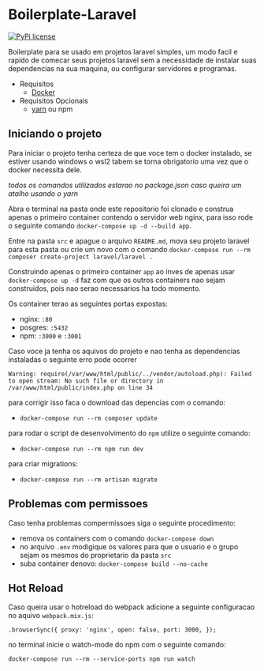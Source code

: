 # Boilerplate-Laravel

[![PyPi license](https://badgen.net/pypi/license/pip/)](https://pypi.com/project/pip/)

Boilerplate para se usado em projetos laravel simples, um modo facil e rapido de comecar seus projetos laravel sem a necessidade de instalar suas dependencias na sua maquina, ou configurar servidores e programas.

- Requisitos
  - [Docker](https://www.docker.com/products/docker-desktop)
- Requisitos Opcionais
  - [yarn](https://classic.yarnpkg.com/lang/en/docs/install/#mac-stable) ou npm

## Iniciando o projeto

Para iniciar o projeto tenha certeza de que voce tem o docker instalado, se estiver usando windows o wsl2 tabem se torna obrigatorio uma vez que o docker necessita dele.

_todos os comandos utilizados estarao no package.json caso queira um atalho usando o yarn_

Abra o terminal na pasta onde este repositorio foi clonado e construa apenas o primeiro container contendo o servidor web nginx, para isso rode o seguinte comando `docker-compose up -d --build app`.

Entre na pasta `src` e apague o arquivo `README.md`, mova seu projeto laravel para esta pasta ou crie um novo com o comando `docker-compose run --rm composer create-project laravel/laravel .`

Construindo apenas o primeiro container `app` ao inves de apenas usar `docker-compose up -d` faz com que os outros containers nao sejam construidos, pois nao serao necessarios ha todo momento.

Os container terao as seguintes portas expostas:

- nginx: `:80`
- posgres: `:5432`
- npm: `:3000` e `:3001`

Caso voce ja tenha os aquivos do projeto e nao tenha as dependencias instaladas o seguinte erro pode ocorrer

`Warning: require(/var/www/html/public/../vendor/autoload.php): Failed to open stream: No such file or directory in /var/www/html/public/index.php on line 34`

para corrigir isso faca o download das depencias com o comando:

- `docker-compose run --rm composer update`

para rodar o script de desenvolvimento do `npm` utilize o seguinte comando:

- `docker-compose run --rm npm run dev`

para criar migrations:

- `docker-compose run --rm artisan migrate`

## Problemas com permissoes

Caso tenha problemas compermissoes siga o seguinte procedimento:

- remova os containers com o comando `docker-compose down`
- no arquivo `.env` modigique os valores para que o usuario e o grupo sejam os mesmos do proprietario da pasta `src`
- suba container denovo: `docker-compose build --no-cache`

## Hot Reload

Caso queira usar o hotreload do webpack adicione a seguinte configuracao no aquivo `webpack.mix.js`:

`.browserSync({ proxy: 'nginx', open: false, port: 3000, });`

no terminal inicie o watch-mode do npm com o seguinte comando:

`docker-compose run --rm --service-ports npm run watch`
